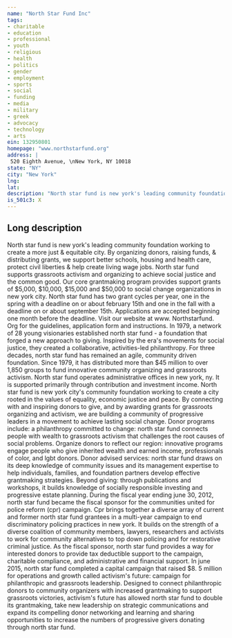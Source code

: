 ```yaml
---
name: "North Star Fund Inc"
tags:
- charitable
- education
- professional
- youth
- religious
- health
- politics
- gender
- employment
- sports
- social
- funding
- media
- military
- greek
- advocacy
- technology
- arts
ein: 132950801
homepage: "www.northstarfund.org"
address: |
 520 Eighth Avenue, \nNew York, NY 10018
state: "NY"
city: "New York"
lng: 
lat: 
description: "North star fund is new york's leading community foundation working to create a more just & equitable city. By organizing donors, raising funds, & distributing grants, we support better schools, housing and health care, protect civil liberties & help create living wage jobs. North star fund supports grassroots activism and organizing to achieve social justice and the common good. Our core grantmaking program provides support grants of $5,000, $10,000, $15,000 and $50,000 to social change organizations in new york city. North star fund has two grant cycles per year, one in the spring with a deadline on or about february 15th and one in the fall with a deadline on or about september 15th. Applications are accepted beginning one month before the deadline. Visit our website at www. Northstarfund. Org for the guidelines, application form and instructions. "
is_501c3: X
---
```


## Long description

North star fund is new york's leading community foundation working to create a more just & equitable city. By organizing donors, raising funds, & distributing grants, we support better schools, housing and health care, protect civil liberties & help create living wage jobs. North star fund supports grassroots activism and organizing to achieve social justice and the common good. Our core grantmaking program provides support grants of $5,000, $10,000, $15,000 and $50,000 to social change organizations in new york city. North star fund has two grant cycles per year, one in the spring with a deadline on or about february 15th and one in the fall with a deadline on or about september 15th. Applications are accepted beginning one month before the deadline. Visit our website at www. Northstarfund. Org for the guidelines, application form and instructions. In 1979, a network of 28 young visionaries established north star fund - a foundation that forged a new approach to giving. Inspired by the era's movements for social justice, they created a collaborative, activities-led philanthropy. For three decades, north star fund has remained an agile, community driven foundation. Since 1979, it has distributed more than $45 million to over 1,850 groups to fund innovative community organizing and grassroots activism. North star fund operates administrative offices in new york, ny. It is supported primarily through contribution and investment income. North star fund is new york city's community foundation working to create a city rooted in the values of equality, economic justice and peace. By connecting with and inspiring donors to give, and by awarding grants for grassroots organizing and activism, we are building a community of progressive leaders in a movement to achieve lasting social change. Donor programs include: a philanthropy committed to change: north star fund connects people with wealth to grassroots activism that challenges the root causes of social problems. Organize donors to reflect our region: innovative programs engage people who give inherited wealth and earned income, professionals of color, and lgbt donors. Donor advised services: north star fund draws on its deep knowledge of community issues and its management expertise to help individuals, families, and foundation partners develop effective grantmaking strategies. Beyond giving: through publications and workshops, it builds knowledge of socially responsible investing and progressive estate planning. During the fiscal year ending june 30, 2012, north star fund became the fiscal sponsor for the communities united for police reform (cpr) campaign. Cpr brings together a diverse array of current and former north star fund grantees in a multi-year campaign to end discriminatory policing practices in new york. It builds on the strength of a diverse coalition of community members, lawyers, researchers and activists to work for community alternatives to top down policing and for restorative criminal justice. As the fiscal sponsor, north star fund provides a way for interested donors to provide tax deductible support to the campaign, charitable compliance, and administrative and financial support. In june 2015, north star fund completed a capital campaign that raised $8. 5 million for operations and growth called activism's future: campaign for philanthropic and grassroots leadership. Designed to connect philanthropic donors to community organizers with increased grantmaking to support grassroots victories, activism's future has allowed north star fund to double its grantmaking, take new leadership on strategic communications and expand its compelling donor networking and learning and sharing opportunities to increase the numbers of progressive givers donating through north star fund. 
